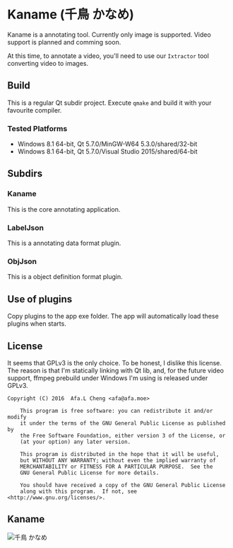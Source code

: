 # Kaname (千鳥 かなめ)

Kaname is a annotating tool. Currently only image is supported. Video support is planned and comming soon.

At this time, to annotate a video, you'll need to use our `Ixtractor` tool converting video to images. 

## Build
This is a regular Qt subdir project. Execute `qmake` and build it with your favourite compiler.

### Tested Platforms

* Windows 8.1 64-bit, Qt 5.7.0/MinGW-W64 5.3.0/shared/32-bit
* Windows 8.1 64-bit, Qt 5.7.0/Visual Studio 2015/shared/64-bit

## Subdirs

### Kaname
This is the core annotating application.

### LabelJson
This is a annotating data format plugin.

### ObjJson
This is a object definition format plugin.

## Use of plugins
Copy plugins to the app exe folder. The app will automatically load these plugins when starts.

## License
It seems that GPLv3 is the only choice. To be honest, I dislike this license. The reason is that I'm statically linking with Qt lib, 
and, for the future video support, ffmpeg prebuild under Windows I'm using is released under GPLv3.

```
Copyright (C) 2016  Afa.L Cheng <afa@afa.moe>

    This program is free software: you can redistribute it and/or modify
    it under the terms of the GNU General Public License as published by
    the Free Software Foundation, either version 3 of the License, or
    (at your option) any later version.

    This program is distributed in the hope that it will be useful,
    but WITHOUT ANY WARRANTY; without even the implied warranty of
    MERCHANTABILITY or FITNESS FOR A PARTICULAR PURPOSE.  See the
    GNU General Public License for more details.

    You should have received a copy of the GNU General Public License
    along with this program.  If not, see <http://www.gnu.org/licenses/>.
```

## Kaname
![千鳥 かなめ](Kaname.png)
